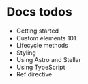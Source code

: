 # Docs todos

- Getting started
- Custom elements 101
- Lifecycle methods
- Styling
- Using Astro and Stellar
- Using TypeScript
- Ref directive

